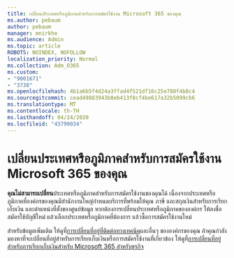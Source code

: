 ```yaml
---
title: เปลี่ยนประเทศหรือภูมิภาคสําหรับการสมัครใช้งาน Microsoft 365 ของคุณ
ms.author: pebaum
author: pebaum
manager: mnirkhe
ms.audience: Admin
ms.topic: article
ROBOTS: NOINDEX, NOFOLLOW
localization_priority: Normal
ms.collection: Adm_O365
ms.custom:
- "9001671"
- "3738"
ms.openlocfilehash: 4b1a6b5f4d24a3ffad4f521df16c25e780f4b8c4
ms.sourcegitcommit: cead49883943b0eb413f8cf4be617a32b5099cb6
ms.translationtype: MT
ms.contentlocale: th-TH
ms.lasthandoff: 04/24/2020
ms.locfileid: "43799034"
---
```

# <a name="change-the-country-or-region-for-your-microsoft-365-subscription"></a>เปลี่ยนประเทศหรือภูมิภาคสําหรับการสมัครใช้งาน Microsoft 365 ของคุณ

**คุณไม่สามารถเปลี่ยน**ประเทศหรือภูมิภาคสําหรับการสมัครใช้งานของคุณได้ เนื่องจากประเทศหรือภูมิภาคที่องค์กรของคุณมีสํานักงานใหญ่กําหนดบริการที่พร้อมให้คุณ ภาษี และสกุลเงินสําหรับการเรียกเก็บเงิน และตําแหน่งที่ตั้งของศูนย์ข้อมูล หากต้องการเปลี่ยนประเทศหรือภูมิภาคขององค์กร ให้ลงชื่อสมัครใช้บัญชีใหม่ แล้วเลือกประเทศหรือภูมิภาคที่ต้องการ แล้วซื้อการสมัครใช้งานใหม่

สําหรับข้อมูลเพิ่มเติม ให้ดูที่[การเปลี่ยนที่อยู่ที่ติดต่อทางเทคนิค](https://docs.microsoft.com/microsoft-365/admin/manage/change-address-contact-and-more?view=o365-worldwide)และอื่นๆ ขององค์กรของคุณ ถ้าคุณกําลังมองหาที่จะเปลี่ยนที่อยู่สําหรับการเรียกเก็บเงินหรือการสมัครใช้งานที่เกี่ยวข้อง ให้ดูที่[การเปลี่ยนที่อยู่สําหรับการเรียกเก็บเงินสําหรับ Microsoft 365 สําหรับธุรกิจ](https://docs.microsoft.com/microsoft-365/commerce/billing-and-payments/change-your-billing-addresses?view=o365-worldwide) 
